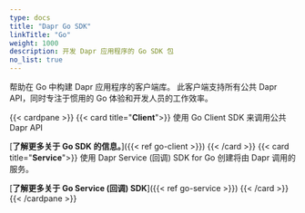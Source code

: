 ```yaml
---
type: docs
title: "Dapr Go SDK"
linkTitle: "Go"
weight: 1000
description: 开发 Dapr 应用程序的 Go SDK 包
no_list: true
---
```


帮助在 Go 中构建 Dapr 应用程序的客户端库。 此客户端支持所有公共 Dapr API，同时专注于惯用的 Go 体验和开发人员的工作效率。

{{< cardpane >}}
{{< card title="**Client**">}}
  使用 Go Client SDK 来调用公共 Dapr API

  [**了解更多关于 Go SDK 的信息。**]({{< ref go-client >}})
{{< /card >}}
{{< card title="**Service**">}}
  使用 Dapr Service (回调) SDK for Go 创建将由 Dapr 调用的服务。

  [**了解更多关于 Go Service (回调) SDK**]({{< ref go-service >}})
{{< /card >}}
{{< /cardpane >}}
